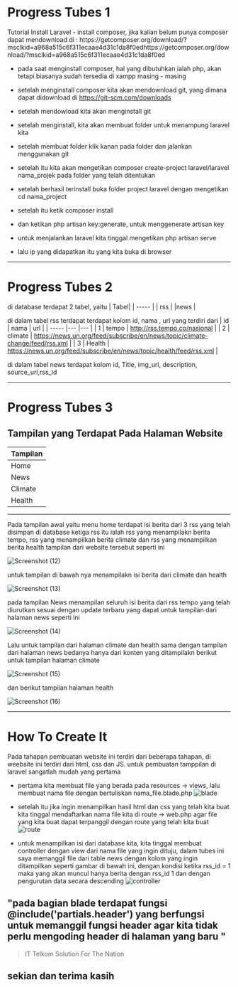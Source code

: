 

   <h1>Progress Tubes 1</h1>
Tutorial Install Laravel 
  - install composer, jika kalian belum punya composer dapat mendownload di : https://getcomposer.org/download/?msclkid=a968a515c6f311ecaae4d31c1da8f0edhttps://getcomposer.org/download/?msclkid=a968a515c6f311ecaae4d31c1da8f0ed
  
  - pada saat menginstall composer, hal yang dibutuhkan ialah php, akan tetapi biasanya sudah tersedia di xampp masing - masing
  
  - setelah menginstall composer kita akan mendownload git, yang dimana dapat didownload di https://git-scm.com/downloads
  
  - setelah mendowload kita akan menginstall git
  
  - setelah menginstall, kita akan membuat folder untuk menampung laravel kita
  
  - setelah membuat folder klik kanan pada folder dan jalankan menggunakan git
  
  - setelah itu kita akan mengetikan composer create-project laravel/laravel nama_projek pada folder yang telah ditentukan
  
  - setelah berhasil terinstall buka folder project laravel dengan mengetikan cd nama_project
  
  - setelah itu ketik composer install
  
  - dan ketikan php artisan key:generate, untuk menggenerate artisan key
  
  - untuk menjalankan laravel kita tinggal mengetikan php artisan serve
  
  - lalu ip yang didapatkan itu yang kita buka di browser 
  
  ---
 <h1>Progress Tubes 2</h1>

di database terdapat 2 tabel, yaitu 
| Tabel|
| ----- | 
| rss |
|news  | 

di dalam tabel rss terdapat terdapat kolom id, nama , url  yang terdiri dari 
| id | nama | url |
| ----- |--- |--- | 
| 1 | tempo | http://rss.tempo.co/nasional |
| 2 | climate | https://news.un.org/feed/subscribe/en/news/topic/climate-change/feed/rss.xml |
| 3 | Health | https://news.un.org/feed/subscribe/en/news/topic/health/feed/rss.xml |

di dalam tabel news terdapat kolom id, Title, img_url, description, source_url,rss_id


   ---

   <h1>Progress Tubes 3</h1>

   <h2>Tampilan yang Terdapat Pada Halaman Website</h2>

| Tampilan|
| ----- | 
| Home  |
| News  | 
| Climate  | 
| Health  | 
---

Pada tampilan awal yaitu menu home terdapat isi berita dari 3 rss yang telah disimpan di database ketiga rss itu ialah rss yang menampilakn berita tempo, rss yang menampilkan berita climate dan rss yang menampilkan berita health tampilan dari website tersebut seperti ini 

![Screenshot (12)](https://user-images.githubusercontent.com/71678175/178018034-e0ddf222-d72e-4cb5-95d9-fe490273723e.png)

untuk tampilan di bawah nya menampilakn isi berita dari climate dan health

![Screenshot (13)](https://user-images.githubusercontent.com/71678175/178018328-444f6f15-507d-4513-ac3b-fe8f7d9facfe.png)

pada tampilan News menampilan seluruh isi berita dari rss tempo yang telah diurutkan sesuai dengan update terbaru yang dapat untuk tampilan dari halaman news seperti ini

![Screenshot (14)](https://user-images.githubusercontent.com/71678175/178018563-2614a2d2-1faf-48fa-af35-8ae150b7e358.png)

Lalu untuk tampilan dari halaman climate dan health sama dengan tampilan dari halaman news bedanya hanya dari konten yang ditampilakn berikut untuk tampilan halaman climate 

![Screenshot (15)](https://user-images.githubusercontent.com/71678175/178018578-d7339420-b4c7-47d8-addc-21d840b4bda8.png)

dan berikut tampilan halaman health 

![Screenshot (16)](https://user-images.githubusercontent.com/71678175/178018583-32b71d9e-81d5-4c08-8230-dd713d710eaf.png)

---
 <h1>How To Create It</h1>
 
 Pada tahapan pembuatan website ini terdiri dari beberapa tahapan, di weebsite ini terdiri dari html, css dan JS.
 untuk pembuatan tamppilan di laravel sangatlah mudah yang pertama 
 
  - pertama kita membuat file yang berada pada resources -> views, lalu membuat nama file dengan bertuliskan nama_file.blade.php 
 ![blade](https://user-images.githubusercontent.com/71678175/178092038-5fc49814-81a1-415f-803e-8f9a8623b389.png)
  
  - setelah itu jika ingin menampilkan hasil html dan css yang telah kita buat kita tinggal mendaftarkan nama file kita di route -> web.php agar file yang kita buat        dapat terpanggil dengan route yang telah kita buat 
  ![route](https://user-images.githubusercontent.com/71678175/178091926-2bea53df-3807-4641-a5b0-22fd9c967899.png)
  
  - untuk menampilkan isi dari database kita, kita tinggal membuat controller dengan view dari nama file yang ingin dituju, dalam tubes ini saya memanggil file dari       table news dengan kolom yang ingin ditampilkan seperti gambar di bawah ini, dengan kondisi ketika rss_id = 1 maka yang akan muncul hanya berita dengan rss_id 1         dan dengan pengurutan data secara descending 
  ![controller](https://user-images.githubusercontent.com/71678175/178091923-b7fd491d-9d3b-41e4-aeb1-bbc16a4b48a2.png)
  
  "pada bagian blade terdapat fungsi @include('partials.header') yang berfungsi untuk memanggil fungsi header agar kita tidak perlu mengoding header di halaman yang baru "
  ---
  
> IT Telkom Solution For The Nation
       
 <h2>sekian dan terima kasih</h2>
       

